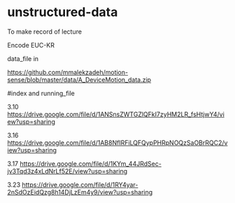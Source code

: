 # unstructured-data
To make record of lecture


Encode EUC-KR


data_file in 

https://github.com/mmalekzadeh/motion-sense/blob/master/data/A_DeviceMotion_data.zip

#index and running_file

3.10 https://drive.google.com/file/d/1ANSnsZWTGZlQFkI7zyHM2LR_fsHtjwY4/view?usp=sharing

3.16 https://drive.google.com/file/d/1AB8NfIRFiLQFQypPHRpNOQzSaOBrRQC2/view?usp=sharing

3.17 https://drive.google.com/file/d/1KYm_44JRdSec-jv3Tqd3z4xLdNrLf52E/view?usp=sharing

3.23 https://drive.google.com/file/d/1RY4yar-2nSdOzEidQzg8h14DjLzEm4y9/view?usp=sharing
